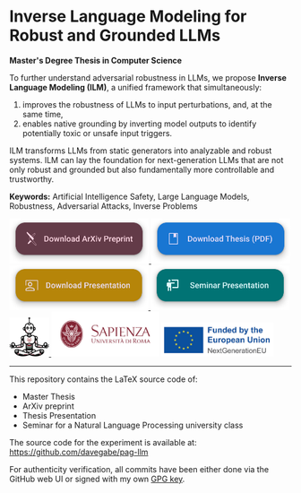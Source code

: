 # Inverse Language Modeling for Robust and Grounded LLMs

**Master's Degree Thesis in Computer Science**

To further understand adversarial robustness in LLMs, we propose **Inverse Language Modeling (ILM)**, a unified framework that simultaneously:
1) improves the robustness of LLMs to input perturbations, and, at the same time,
2) enables native grounding by inverting model outputs to identify potentially toxic or unsafe input triggers.

ILM transforms LLMs from static generators into analyzable and robust systems.
ILM can lay the foundation for next-generation LLMs that are not only robust and grounded but also fundamentally more controllable and trustworthy.

**Keywords:** Artificial Intelligence Safety, Large Language Models, Robustness, Adversarial Attacks, Inverse Problems

<div>
    <a href="https://raw.githubusercontent.com/simonesestito/inverse-lm-master-thesis/main/thesis.pdf">
        <img src=".github/assets/arxiv-button.svg" height="80">
    </a>
    <a href="https://raw.githubusercontent.com/simonesestito/inverse-lm-master-thesis/main/thesis.pdf">
        <img src=".github/assets/thesis-button.svg" height="80">
    </a>
    <a href="https://raw.githubusercontent.com/simonesestito/inverse-lm-master-thesis/main/presentation.pdf">
        <img src=".github/assets/presentation-button.svg" height="80">
    </a>
    <a href="https://raw.githubusercontent.com/simonesestito/inverse-lm-master-thesis/main/seminar.pdf">
        <img src=".github/assets/seminar-button.svg" height="80">
    </a>
</div>

<div>
    <a href="https://omnai.di.uniroma1.it/">
        <img src=".github/assets/omnai.png" height="70">
    </a>
    <img src=".github/assets/sapienza.png" height="80">
    <img src=".github/assets/nextgeneu-logo.png" height="60">
</div>


---

This repository contains the LaTeX source code of:
- Master Thesis
- ArXiv preprint
- Thesis Presentation
- Seminar for a Natural Language Processing university class

The source code for the experiment is available at:
https://github.com/davegabe/pag-llm

For authenticity verification, all commits have been either done via the GitHub web UI or signed with my own [GPG key](https://github.com/simonesestito.gpg).